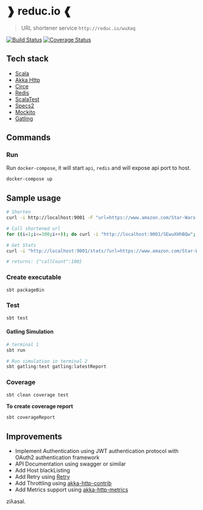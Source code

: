 ❱ reduc.io ❰
========

> URL shortener service `http://reduc.io/wuXaq`

[![Build Status](https://travis-ci.org/ziyasal/reducio.svg?branch=master)](https://travis-ci.org/ziyasal/reducio) [![Coverage Status](https://coveralls.io/repos/github/ziyasal/reducio/badge.svg?branch=master)](https://coveralls.io/github/ziyasal/reducio?branch=master)

## Tech stack
 - [Scala](https://www.scala-lang.org/)
 - [Akka Http](https://github.com/akka/akka-http)
 - [Circe](https://github.com/circe/circe)
 - [Redis](https://github.com/antirez/redis)
 - [ScalaTest](http://www.scalatest.org/)
 - [Specs2](https://github.com/etorreborre/specs2)
 - [Mockito](https://github.com/mockito/mockito)
 - [Gatling](https://gatling.io/)


## Commands

### Run

Run `docker-compose`, it will start `api`, `redis` and will expose api port to host.
```sh
docker-compose up
```
## Sample usage

```sh
# Shorten
curl -i http://localhost:9001 -F "url=https://www.amazon.com/Star-Wars-Battlefront-II-Digital/dp/B072JZZ4XD"

# Call shortened url
for ((i=1;i<=100;i++)); do curl -i "http://localhost:9001/SEwuXHhBQw"; done

# Get Stats
curl -i "http://localhost:9001/stats/?url=https://www.amazon.com/Star-Wars-Battlefront-II-Digital/dp/B072JZZ4XD"

# returns: {"callCount":100}
```

### Create executable
```sh
sbt packageBin
```

### Test
```sh
sbt test
```
#### Gatling Simulation
```sh
# terminal 1
sbt run

# Run simulation in terminal 2
sbt gatling:test gatling:latestReport
```

### Coverage
```sh
sbt clean coverage test
```

**To create coverage report**
```sh
sbt coverageReport
```

## Improvements
 - Implement Authentication using JWT authentication protocol with OAuth2 authentication framework
 - API Documentation using swagger or similar
 - Add Host blackListing
 - Add Retry using [Retry](https://github.com/softprops/retry)
 - Add Throttling using [akka-http-contrib](https://github.com/adhoclabs/akka-http-contrib)
 - Add Metrics support using [akka-http-metrics](https://github.com/Backline/akka-http-metrics)

ziλasal.
